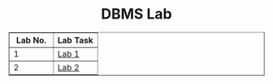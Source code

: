 <h1 align="center">DBMS Lab</h1>
<table align="center" border="1" width="80%">
    <thead width="100%">
        <th width="50%">Lab No.</th>
        <th width="50%">Lab Task</th>
    </thead>
    <tr width="100%">
        <td>1</td>
        <td><a href="Lab1.md">Lab 1</a></td>
    </tr>
    <tr width="100%">
        <td>2</td>
        <td><a href="Lab2.md">Lab 2</a></td>
    </tr>
</table>